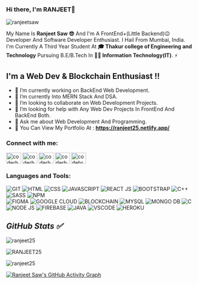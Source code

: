 ### Hi there, I'm RANJEET👋


<p align="left"> <img src="https://komarev.com/ghpvc/?username=ranjeet25&label=Profile%20views&color=0e75b6&style=flat" alt="ranjeetsaw" /> </p>

My Name Is **Ranjeet Saw 😎** And I'm A FrontEnd+(Little Backend)😉 Developer And Software Developer Enthusiast. I Hail From Mumbai, India. I'm Currently A Third Year Student At **🎓 Thakur college of Engineering and Technology** Pursuing B.E/B.Tech In **🧑‍💻 Information Technology(IT)**. ⚡
## I'm a Web Dev & Blockchain Enthusiast !!
<!-- INTRODUCTION  -->
- 🔭 I’m currently working on BackEnd Web Development.
- 🌱 I’m currently Into MERN Stack And DSA.
- 👯 I’m looking to collaborate on Web Development Projects.
- 🤔 I’m looking for help with Any Web Dev Projects In FrontEnd And BackEnd Both.
- 💬 Ask me about Web Development And Programming.
- :briefcase: You Can View My Portfolio At : **https://ranjeet25.netlify.app/**
<!-- INTRODUCTION  ends -->


<!-- Connect with me  -->
<h3 align="left">Connect with me:</h3>
<p align="left">


<!-- Social icons  -->
<a href="https://twitter.com/ranjeetsaw_" target="blank"><img align="center" src="https://raw.githubusercontent.com/rahuldkjain/github-profile-readme-generator/master/src/images/icons/Social/twitter.svg" alt="coderharsh06" height="30" width="40" /></a>
<a href="https://www.linkedin.com/in/ranjeet-saw-4834a21b0/" target="blank"><img align="center" src="https://raw.githubusercontent.com/rahuldkjain/github-profile-readme-generator/master/src/images/icons/Social/linked-in-alt.svg" alt="coderharsh06" height="30" width="40" /></a>
<a href="https://fb.com/#" target="blank"><img align="center" src="https://raw.githubusercontent.com/rahuldkjain/github-profile-readme-generator/master/src/images/icons/Social/facebook.svg" alt="coderharsh06" height="30" width="40" /></a>
<a href="https://instagram.com/imranjeeet " target="blank"><img align="center" src="https://raw.githubusercontent.com/rahuldkjain/github-profile-readme-generator/master/src/images/icons/Social/instagram.svg" alt="coderharsh06" height="30" width="40" /></a>
<a href="https://www.leetcode.com/sawranjeet550" target="blank"><img align="center" src="https://raw.githubusercontent.com/rahuldkjain/github-profile-readme-generator/master/src/images/icons/Social/leet-code.svg" alt="codebraker7" height="30" width="40" /></a>
</p>

<!-- Social icons ENDS  -->

<!-- Languages icons  -->

<h3 align="left">Languages and Tools:</h3>

![GIT](https://img.icons8.com/color/48/000000/git.png "GIT") 
![HTML](https://img.icons8.com/color/48/000000/html-5.png "HTML") 
![CSS](https://img.icons8.com/color/48/000000/css3.png "CSS") 
![JAVASCRIPT](https://img.icons8.com/color/48/000000/javascript.png "JAVASCRIPT") 
![REACT JS](https://img.icons8.com/color/48/000000/react-native.png "REACT JS") 
![BOOTSTRAP](https://img.icons8.com/color/48/000000/bootstrap.png "BOOTSTRAP") 
![C++](https://img.icons8.com/color/48/000000/c-plus-plus-logo.png "C++") 
![SASS](https://img.icons8.com/color/48/000000/sass.png "SASS") 
![NPM](https://img.icons8.com/color/48/000000/npm.png "NPM") 
<br>
![FIGMA](https://img.icons8.com/color/48/000000/figma.png "FIGMA") 
![GOOGLE CLOUD](https://img.icons8.com/color/48/000000/google-cloud.png "GOOGLE CLOUD") 
![BLOCKCHAIN](https://img.icons8.com/color/48/000000/blockchain-new-logo.png "BLOCKCHAIN")
![MYSQL](https://img.icons8.com/color/48/000000/mysql-logo.png "MYSQL") 
![MONGO DB](https://img.icons8.com/color/48/000000/mongodb.png "MONGO DB") 
![C](https://img.icons8.com/color/48/000000/c-programming.png "C") 
![NODE JS](https://img.icons8.com/color/48/000000/nodejs.png "NODE JS") 
![FIREBASE](https://img.icons8.com/color/48/000000/firebase.png "FIREBASE") 
![JAVA](https://img.icons8.com/color/48/000000/java-coffee-cup-logo.png "JAVA") 
![VSCODE](https://img.icons8.com/color/48/000000/visual-studio-code-2019.png "VSCODE") 
![HEROKU](https://img.icons8.com/color/48/000000/heroku.png "HEROKU")
<!-- Languages icons ENDS  -->

<i><b><h2> GitHub Stats ✅</b></i></h2>
<!-- GITHUB STATS 01  -->
<img src="https://github-readme-stats.vercel.app/api?username=ranjeet25&include_all_commits=true&count_private=true&show_icons=true&line_height=20&title_color=7A7ADB&icon_color=2234AE&text_color=D3D3D3&bg_color=0,000000,130F40" alt="ranjeet25" />

 <!-- GITHUB STATS 02  -->
 
<img src="https://github-readme-stats.vercel.app/api/top-langs?username=ranjeet25&show_icons=true&locale=en&layout=compact&title_color=7A7ADB&icon_color=2234AE&text_color=D3D3D3&bg_color=0,000000,130F40" alt="RANJEET25" /></td>

<!-- GITHUB STATS 03  -->
<div align="left">
<p><img align="center" src="https://github-readme-streak-stats.herokuapp.com/?user=ranjeet25&theme=dark" alt="ranjeet25" /></p>
  </div>

<!-- GITHUB STATS 04  -->
[![Ranjeet Saw's GitHub Activity Graph](https://activity-graph.herokuapp.com/graph?username=ranjeet25&theme=xcode)](https://https://github.com/ranjeet25)

